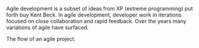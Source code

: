 Agile development is a subset of ideas from XP (extreme programming) put forth buy Kent Beck. In agile development, developer work in iterations focused on close collaboration and rapid feedback. Over the years many variations of agile have surfaced.

The flow of an agile project.

